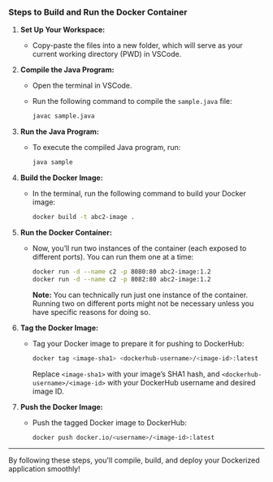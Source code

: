  

### **Steps to Build and Run the Docker Container**

1. **Set Up Your Workspace:**

   * Copy-paste the files into a new folder, which will serve as your current working directory (PWD) in VSCode.

2. **Compile the Java Program:**

   * Open the terminal in VSCode.
   * Run the following command to compile the `sample.java` file:

     ```bash
     javac sample.java
     ```

3. **Run the Java Program:**

   * To execute the compiled Java program, run:

     ```bash
     java sample
     ```

4. **Build the Docker Image:**

   * In the terminal, run the following command to build your Docker image:

     ```bash
     docker build -t abc2-image .
     ```

5. **Run the Docker Container:**

   * Now, you’ll run two instances of the container (each exposed to different ports). You can run them one at a time:

     ```bash
     docker run -d --name c2 -p 8080:80 abc2-image:1.2
     docker run -d --name c2 -p 8082:80 abc2-image:1.2
     ```

     **Note:** You can technically run just one instance of the container. Running two on different ports might not be necessary unless you have specific reasons for doing so.

6. **Tag the Docker Image:**

   * Tag your Docker image to prepare it for pushing to DockerHub:

     ```bash
     docker tag <image-sha1> <dockerhub-username>/<image-id>:latest
     ```

     Replace `<image-sha1>` with your image’s SHA1 hash, and `<dockerhub-username>/<image-id>` with your DockerHub username and desired image ID.

7. **Push the Docker Image:**

   * Push the tagged Docker image to DockerHub:

     ```bash
     docker push docker.io/<username>/<image-id>:latest
     ```

---

By following these steps, you'll compile, build, and deploy your Dockerized application smoothly!

 
